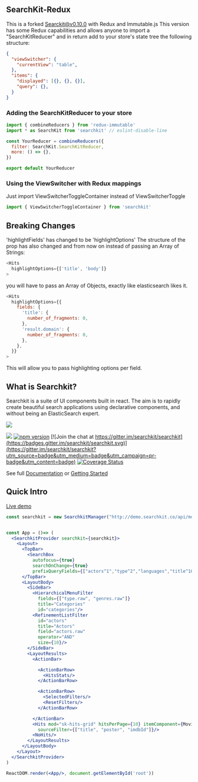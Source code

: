 ## SearchKit-Redux
This is a forked Searckit@v0.10.0 with Redux and Immutable.js
This version has some Redux capabilities and allows anyone to import a "SearchKitReducer" and in return add to your store's state tree the following structure:
```json
{
  "viewSwitcher": {
    "currentView": "table",
  },
  "items": {
    "displayed": [{}, {}, {}],
    "query": {},
  }
}
```

### Adding the SearchKitReducer to your store
```javascript
import { combineReducers } from 'redux-immutable'
import * as SearchKit from 'searchkit' // eslint-disable-line

const YourReducer = combineReducers({
  filter: SearchKit.SearchKitReducer,
  more: () => {},
})

export default YourReducer

```

### Using the ViewSwitcher with Redux mappings
Just import ViewSwitcherToggleContainer instead of ViewSwitcherToggle

```javascript
import { ViewSwitcherToggleContainer } from 'searchkit'
```

## Breaking Changes
'highlightFields' has changed to be 'highlightOptions'
The structure of the prop has also changed and from now on
instead of passing an Array of Strings:

```javascript
<Hits            
  highlightOptions={['title', 'body']}
>
```

you will have to pass an Array of Objects, exactly like elasticsearch likes it.

```javascript
<Hits            
  highlightOptions={{
    fields: {
      'title': {
        number_of_fragments: 0,
      },
      'result.domain': {
        number_of_fragments: 0,
      },
    },
  }}
>
```

This will allow you to pass highlighting options per field.

## What is Searchkit?
Searchkit is a suite of UI components built in react. The aim is to rapidly create beautiful search applications using declarative components, and without being an ElasticSearch expert.

<img src="./docs/assets/codepreview.png"/>

[<img src="https://circleci.com/gh/searchkit/searchkit.png?style=shield"/>](https://circleci.com/gh/searchkit/searchkit)
[![npm version](https://badge.fury.io/js/searchkit.svg)](https://badge.fury.io/js/searchkit)
[![Join the chat at https://gitter.im/searchkit/searchkit](https://badges.gitter.im/searchkit/searchkit.svg)](https://gitter.im/searchkit/searchkit?utm_source=badge&utm_medium=badge&utm_campaign=pr-badge&utm_content=badge)
[![Coverage Status](https://coveralls.io/repos/searchkit/searchkit/badge.svg?branch=develop&service=github)](https://coveralls.io/github/searchkit/searchkit?branch=develop)

See full [Documentation](http://docs.searchkit.co/stable) or [Getting Started](http://docs.searchkit.co/stable/docs/setup/project-setup.html)

## Quick Intro
[Live demo](http://demo.searchkit.co)

```jsx
const searchkit = new SearchkitManager("http://demo.searchkit.co/api/movies/")


const App = ()=> (
  <SearchkitProvider searchkit={searchkit}>
    <Layout>
      <TopBar>
        <SearchBox
          autofocus={true}
          searchOnChange={true}
          prefixQueryFields={["actors^1","type^2","languages","title^10"]}/>
      </TopBar>
      <LayoutBody>
        <SideBar>
          <HierarchicalMenuFilter
            fields={["type.raw", "genres.raw"]}
            title="Categories"
            id="categories"/>
          <RefinementListFilter
            id="actors"
            title="Actors"
            field="actors.raw"
            operator="AND"
            size={10}/>
        </SideBar>
        <LayoutResults>
          <ActionBar>

            <ActionBarRow>
              <HitsStats/>
            </ActionBarRow>

            <ActionBarRow>
              <SelectedFilters/>
              <ResetFilters/>
            </ActionBarRow>

          </ActionBar>
          <Hits mod="sk-hits-grid" hitsPerPage={10} itemComponent={MovieHitsGridItem}
            sourceFilter={["title", "poster", "imdbId"]}/>
          <NoHits/>
        </LayoutResults>
      </LayoutBody>
    </Layout>
  </SearchkitProvider>
)

ReactDOM.render(<App/>, document.getElementById('root'))


```
